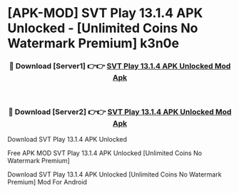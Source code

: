 # [APK-MOD] SVT Play 13.1.4 APK Unlocked - [Unlimited Coins No Watermark Premium] k3n0e



<div align="center">
<h3>🔴 Download [Server1] 👉👉 <a href="https://momento.my/?title=SVT_Play_13.1.4_APK_Unlocked">SVT Play 13.1.4 APK Unlocked Mod Apk</a></h3><br>

<h3>🔴 Download [Server2] 👉👉 <a href="https://momento.my/?title=SVT_Play_13.1.4_APK_Unlocked">SVT Play 13.1.4 APK Unlocked Mod Apk</a></h3>
</div>



Download SVT Play 13.1.4 APK Unlocked 

Free APK MOD SVT Play 13.1.4 APK Unlocked [Unlimited Coins No Watermark Premium]

Download SVT Play 13.1.4 APK Unlocked [Unlimited Coins No Watermark Premium] Mod For Android
